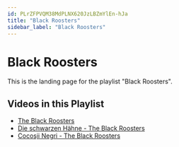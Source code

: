 ```yaml
---
id: PLrZFPVQM38MdPLNX620JzLBZmYlEn-hJa
title: "Black Roosters"
sidebar_label: "Black Roosters"
---
```


# Black Roosters

This is the landing page for the playlist "Black Roosters".

## Videos in this Playlist

- [The Black Roosters](TBTmeVeCZiM.md)
- [Die schwarzen Hähne - The Black Roosters](LkFdQrSCa7o.md)
- [Cocoşii Negri - The Black Roosters](6CizU6rQDpo.md)

